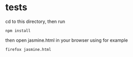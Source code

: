 # tests

cd to this directory, then run

```
npm install
```

then open jasmine.html in your browser using for example

```
firefox jasmine.html
```
